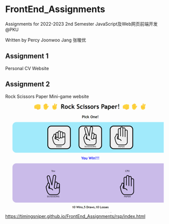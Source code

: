 # FrontEnd_Assignments
Assignments for 2022-2023 2nd Semester JavaScript及Web网页前端开发@PKU 

Written by Percy Joonwoo Jang 张晙优

## Assignment 1
Personal CV Website

## Assignment 2
Rock Scissors Paper Mini-game website
![alt text](https://github.com/timingsniper/FrontEnd_Assignments/blob/main/5ce2dd34c94ff8d64c534b0ad0c8b51.png)
https://timingsniper.github.io/FrontEnd_Assignments/rsp/index.html

